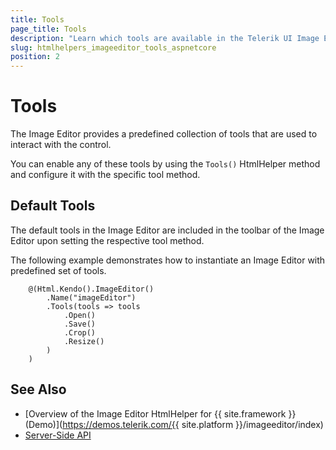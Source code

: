 ```yaml
---
title: Tools
page_title: Tools
description: "Learn which tools are available in the Telerik UI Image Editor HtmlHelper for {{ site.framework }}."
slug: htmlhelpers_imageeditor_tools_aspnetcore
position: 2
---
```


# Tools

The Image Editor provides a predefined collection of tools that are used to interact with the control.

You can enable any of these tools by using the `Tools()` HtmlHelper method and configure it with the specific tool method.

## Default Tools

The default tools in the Image Editor are included in the toolbar of the Image Editor upon setting the respective tool method.

The following example demonstrates how to instantiate an Image Editor with predefined set of tools.

```
    @(Html.Kendo().ImageEditor()
        .Name("imageEditor")
        .Tools(tools => tools
            .Open()
            .Save()
            .Crop()
            .Resize()
        )
    )
```

## See Also

* [Overview of the Image Editor HtmlHelper for {{ site.framework }} (Demo)](https://demos.telerik.com/{{ site.platform }}/imageeditor/index)
* [Server-Side API](/api/imageeditor)
